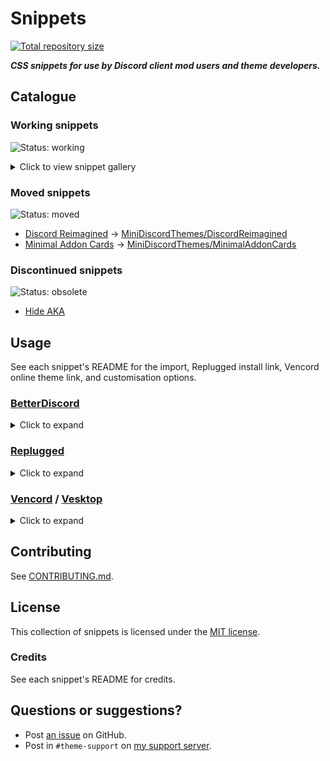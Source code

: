 [shield-repo-size]: https://img.shields.io/github/repo-size/MiniDiscordThemes/Snippets?label=Repository&style=flat-square "Total size"
[github]:           https://github.com/MiniDiscordThemes/Snippets
[issues]:           https://github.com/MiniDiscordThemes/Snippets/issues
[discord]:          https://discord.gg/uy8nKQVatp

[BetterDiscord]:    https://betterdiscord.app/
[Replugged]:        https://replugged.dev/
[Vencord]:          https://vencord.dev/
[Vesktop]:          https://github.com/Vencord/Vesktop

[AltTextImprovementsPreview]: https://minidiscordthemes.github.io/Snippets/AltTextImprovements/preview.avif
[AvatarDecorationCheckmarkPreview1]: https://minidiscordthemes.github.io/Snippets/AvatarDecorationCheckmark/dm.avif
[AvatarDecorationCheckmarkPreview2]: https://minidiscordthemes.github.io/Snippets/AvatarDecorationCheckmark/memberlist.avif
[AvatarDecorationCheckmarkPreview3]: https://minidiscordthemes.github.io/Snippets/AvatarDecorationCheckmark/message.avif
[AvatarDecorationCheckmarkPreview4]: https://minidiscordthemes.github.io/Snippets/AvatarDecorationCheckmark/profile.avif
[BillboardPreview]: https://minidiscordthemes.github.io/Snippets/Billboard/preview.avif
[ChannelListWidthPreview1]: https://minidiscordthemes.github.io/Snippets/ChannelListWidth/preview-wide.avif
[ChannelListWidthPreview2]: https://minidiscordthemes.github.io/Snippets/ChannelListWidth/preview-narrow.avif
[ClippyStatusPreview1]: https://minidiscordthemes.github.io/Snippets/ClippyStatus/preview-light.avif
[ClippyStatusPreview2]: https://minidiscordthemes.github.io/Snippets/ClippyStatus/preview-dark.avif
[DiscordReimaginedPreview1]: https://minidiscordthemes.github.io/Snippets/DiscordReimagined/preview.avif
[DiscordReimaginedPreview2]: https://minidiscordthemes.github.io/Snippets/DiscordReimagined/previewColor.avif
[EfficientSettingsPreview]: https://minidiscordthemes.github.io/Snippets/EfficientSettings/preview.avif
[ForumImprovementsPreview1]: https://minidiscordthemes.github.io/Snippets/ForumImprovements/newpost-after.avif
[ForumImprovementsPreview2]: https://minidiscordthemes.github.io/Snippets/ForumImprovements/tagfilter-after.avif
[ImageLinkPreview]: https://minidiscordthemes.github.io/Snippets/ImageLink/preview.avif
[MessageBarGreyEmojiPreview]: https://minidiscordthemes.github.io/Snippets/MessageBarGreyEmoji/preview.avif
[MinimalAuthAppsPreview]: https://minidiscordthemes.github.io/Snippets/MinimalAuthApps/preview.avif
[MinimalSearchbarPreview]: https://minidiscordthemes.github.io/Snippets/MinimalSearchbar/preview.avif
[ModeIndicatorPreview]: https://minidiscordthemes.github.io/Snippets/ModeIndicator/preview.avif
[ModTitlePreview1]: https://minidiscordthemes.github.io/Snippets/ModTitle/BetterDiscord.avif
[ModTitlePreview2]: https://minidiscordthemes.github.io/Snippets/ModTitle/Replugged.avif
[ModTitlePreview3]: https://minidiscordthemes.github.io/Snippets/ModTitle/Vencord.avif
[ModTitlePreview4]: https://minidiscordthemes.github.io/Snippets/ModTitle/Vesktop.avif
[PillVCPreview]: https://minidiscordthemes.github.io/Snippets/PillVC/preview.avif
[PrivacyScreenPreview]: https://minidiscordthemes.github.io/Snippets/PrivacyScreen/preview.avif
[ProfileBannerHeightPreview1]: https://minidiscordthemes.github.io/Snippets/ProfileBannerHeight/preview-new1.avif
[ProfileBannerHeightPreview2]: https://minidiscordthemes.github.io/Snippets/ProfileBannerHeight/preview-new2.avif
[ProfileBannerHeightPreview3]: https://minidiscordthemes.github.io/Snippets/ProfileBannerHeight/preview-new3.avif
[ProfileBannerHeightPreview4]: https://minidiscordthemes.github.io/Snippets/ProfileBannerHeight/preview-old1.avif
[ProfileBannerHeightPreview5]: https://minidiscordthemes.github.io/Snippets/ProfileBannerHeight/preview-old2.avif
[ProfileBannerHeightPreview6]: https://minidiscordthemes.github.io/Snippets/ProfileBannerHeight/preview-old3.avif
[RoleTintPreview1]: https://minidiscordthemes.github.io/Snippets/RoleTint/previewDark.avif
[RoleTintPreview2]: https://minidiscordthemes.github.io/Snippets/RoleTint/previewLight.avif
[RoleTintPreview3]: https://minidiscordthemes.github.io/Snippets/RoleTint/previewDarkest.avif
[SettingsAsOverlayPreview]: https://minidiscordthemes.github.io/Snippets/SettingsAsOverlay/preview.avif
[ShowOriginalLinkPreview]: https://minidiscordthemes.github.io/Snippets/ShowOriginalLink/preview.avif
[SplitMessageBarsPreview]: https://minidiscordthemes.github.io/Snippets/SplitMessageBars/preview.avif
[UnreadShakePreview]: https://minidiscordthemes.github.io/Snippets/UnreadShake/preview.avif

# Snippets
[![Total repository size][shield-repo-size]][github]

***CSS snippets for use by Discord client mod users and theme developers.***

## Catalogue
### Working snippets
![Status: working](https://img.shields.io/badge/status-working-green?style=flat-square)
<details><summary>Click to view snippet gallery</summary>

|                             Snippet                             |                                                                                                                     Preview                                                                                                                     |
| :-------------------------------------------------------------: | :---------------------------------------------------------------------------------------------------------------------------------------------------------------------------------------------------------------------------------------------: |
|       [Alt Text Improvements](themes/AltTextImprovements)       |                                                                                                     ![preview][AltTextImprovementsPreview]                                                                                                      |
| [Avatar Decoration Checkmark](themes/AvatarDecorationCheckmark) |                             ![preview][AvatarDecorationCheckmarkPreview1] ![preview][AvatarDecorationCheckmarkPreview2] ![preview][AvatarDecorationCheckmarkPreview3] ![preview][AvatarDecorationCheckmarkPreview4]                             |
|                  [Billboard](themes/Billboard)                  |                                                                                                          ![preview][BillboardPreview]                                                                                                           |
|          [Channel List Width](themes/ChannelListWidth)          |                                                                                    ![preview][ChannelListWidthPreview1] ![preview][ChannelListWidthPreview2]                                                                                    |
|              [Clippy Status](themes/ClippyStatus)               |                                                                                        ![preview][ClippyStatusPreview1] ![preview][ClippyStatusPreview2]                                                                                        |
|         [Efficient Settings](themes/EfficientSettings)          |                                                                                                      ![preview][EfficientSettingsPreview]                                                                                                       |
|         [Forum Improvements](themes/ForumImprovements)          |                                                                                   ![preview][ForumImprovementsPreview1] ![preview][ForumImprovementsPreview2]                                                                                   |
|                 [Image Link](themes/ImageLink)                  |                                                                                                          ![preview][ImageLinkPreview]                                                                                                           |
|      [Message Bar Grey Emoji](themes/MessageBarGreyEmoji)       |                                                                                                     ![preview][MessageBarGreyEmojiPreview]                                                                                                      |
|           [Minimal Auth Apps](themes/MinimalAuthApps)           |                                                                                                       ![preview][MinimalAuthAppsPreview]                                                                                                        |
|          [Minimal Searchbar](themes/MinimalSearchbar)           |                                                                                                       ![preview][MinimalSearchbarPreview]                                                                                                       |
|             [Mode Indicator](themes/ModeIndicator)              |                                                                                                        ![preview][ModeIndicatorPreview]                                                                                                         |
|                  [Mod Title](themes/ModTitle)                   |                                                               ![preview][ModTitlePreview1] ![preview][ModTitlePreview2] ![preview][ModTitlePreview3] ![preview][ModTitlePreview4]                                                               |
|                    [Pill VC](themes/PillVC)                     |                                                                                                            ![preview][PillVCPreview]                                                                                                            |
|             [Privacy Screen](themes/PrivacyScreen)              |                                                                                                        ![preview][PrivacyScreenPreview]                                                                                                         |
|       [Profile Banner Height](themes/ProfileBannerHeight)       | ![preview][ProfileBannerHeightPreview1] ![preview][ProfileBannerHeightPreview2] ![preview][ProfileBannerHeightPreview3] ![preview][ProfileBannerHeightPreview4] ![preview][ProfileBannerHeightPreview5] ![preview][ProfileBannerHeightPreview6] |
|                  [Role Tint](themes/RoleTint)                   |                                                                             ![preview][RoleTintPreview1] ![preview][RoleTintPreview2] ![preview][RoleTintPreview3]                                                                              |
|         [Settings As Overlay](themes/SettingsAsOverlay)         |                                                                                                      ![preview][SettingsAsOverlayPreview]                                                                                                       |
|          [Show Original Link](themes/ShowOriginalLink)          |                                                                                                       ![preview][ShowOriginalLinkPreview]                                                                                                       |
|          [Split Message Bars](themes/SplitMessageBars)          |                                                                                                       ![preview][SplitMessageBarsPreview]                                                                                                       |
|               [Unread Shake](themes/UnreadShake)                |                                                                                                         ![preview][UnreadShakePreview]                                                                                                          |
</details>

### Moved snippets
![Status: moved](https://img.shields.io/badge/status-moved-yellow?style=flat-square)
- [Discord Reimagined](_retired/DiscordReimagined) → [MiniDiscordThemes/DiscordReimagined](https://github.com/MiniDiscordThemes/DiscordReimagined)
- [Minimal Addon Cards](_retired/MinimalAddonCards) → [MiniDiscordThemes/MinimalAddonCards](https://github.com/MiniDiscordThemes/MinimalAddonCards)

### Discontinued snippets
![Status: obsolete](https://img.shields.io/badge/status-obsolete-red?style=flat-square)
- [Hide AKA](_retired/HideAKA)

## Usage
See each snippet's README for the import, Replugged install link, Vencord online theme link, and customisation options.

### [BetterDiscord][BetterDiscord]
<details><summary>Click to expand</summary>

1. Open `Settings` > `BetterDiscord` > `Custom CSS`.
2. Add the `@import` to the top of your Custom CSS file.
3. Add any `:root` customisation options to the end of your Custom CSS file.
</details>

### [Replugged][Replugged]
<details><summary>Click to expand</summary>

#### Automatic theme
1. Click the Replugged install link.
2. Open `Settings` > `Replugged` > `Quick CSS`.
3. Add any `:root` customisation options to the end of your Quick CSS file.
#### Manual theme
1. Download the `.asar` from [latest release](https://github.com/MiniDiscordThemes/Snippets/releases/latest).
2. Place the `.asar` in your Replugged themes folder.
    - `Settings` > `Replugged` > `Themes` > `Open Themes Folder`
3. Click `Load Missing Themes` and toggle on the theme card.
4. Open `Settings` > `Replugged` > `Quick CSS`.
5. Add any `:root` customisation options to the end of your Quick CSS file.
#### Quick CSS
1. Open `Settings` > `Replugged` > `Quick CSS`.
2. Add the `@import` to the top of your Quick CSS file.
3. Add any `:root` customisation options to the end of your Quick CSS file.
</details>

### [Vencord][Vencord] / [Vesktop][Vesktop]
<details><summary>Click to expand</summary>

#### Online theme
1. Add the Vencord online theme link to your Online Themes.
    - `Settings` > `Vencord` > `Themes` > `Online Themes`
2. `Enable Custom CSS` in `Settings` > `Vencord` > `Vencord`.
3. Click `Open QuickCSS File`.
4. Add any `:root` customisation options to the end of your QuickCSS file.
#### QuickCSS
1. `Enable Custom CSS` in `Settings` > `Vencord` > `Vencord`.
2. Click `Open QuickCSS File`.
3. Add the `@import` to the top of your QuickCSS file.
4. Add any `:root` customisation options to the end of your QuickCSS file.
</details>

## Contributing
See [CONTRIBUTING.md](.github/CONTRIBUTING.md).

## License
This collection of snippets is licensed under the [MIT license](LICENSE).

### Credits
See each snippet's README for credits.

## Questions or suggestions?
- Post [an issue][issues] on GitHub.
- Post in `#theme-support` on [my support server][discord].